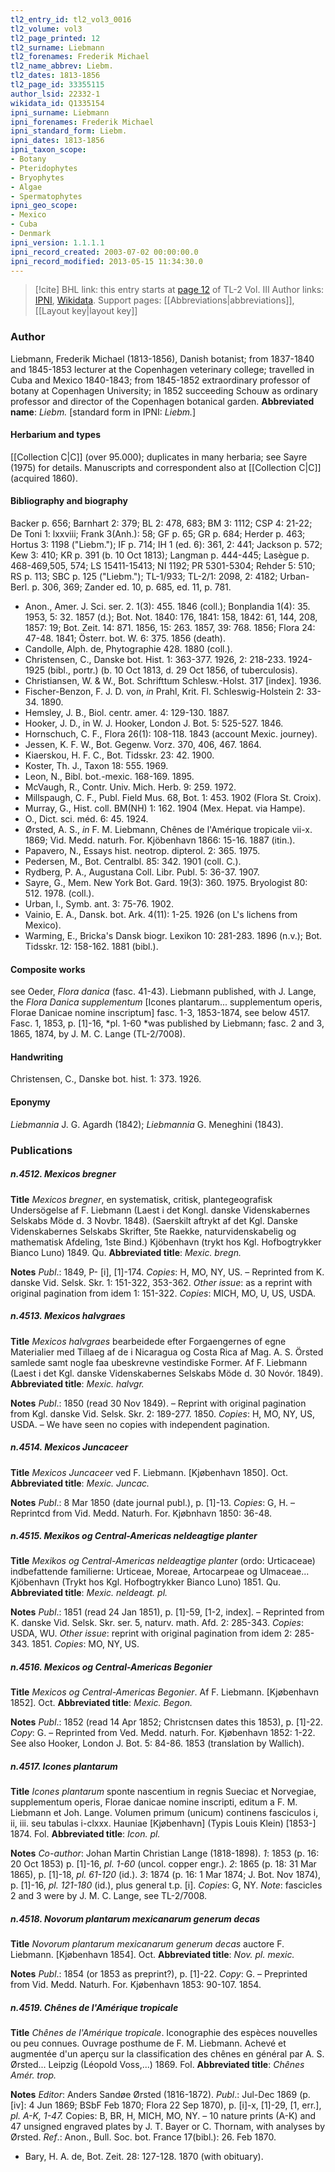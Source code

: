 ```yaml
---
tl2_entry_id: tl2_vol3_0016
tl2_volume: vol3
tl2_page_printed: 12
tl2_surname: Liebmann
tl2_forenames: Frederik Michael
tl2_name_abbrev: Liebm.
tl2_dates: 1813-1856
tl2_page_id: 33355115
author_lsid: 22332-1
wikidata_id: Q1335154
ipni_surname: Liebmann
ipni_forenames: Frederik Michael
ipni_standard_form: Liebm.
ipni_dates: 1813-1856
ipni_taxon_scope: 
- Botany
- Pteridophytes
- Bryophytes
- Algae
- Spermatophytes
ipni_geo_scope: 
- Mexico
- Cuba
- Denmark
ipni_version: 1.1.1.1
ipni_record_created: 2003-07-02 00:00:00.0
ipni_record_modified: 2013-05-15 11:34:30.0
---
```


> [!cite] BHL link: this entry starts at [page 12](https://www.biodiversitylibrary.org/page/33355115) of TL-2 Vol. III
> Author links: [IPNI](https://www.ipni.org/a/22332-1), [Wikidata](https://www.wikidata.org/wiki/Q1335154). Support pages: [[Abbreviations|abbreviations]], [[Layout key|layout key]]

### Author

Liebmann, Frederik Michael (1813-1856), Danish botanist; from 1837-1840 and 1845-1853 lecturer at the Copenhagen veterinary college; travelled in Cuba and Mexico 1840-1843; from 1845-1852 extraordinary professor of botany at Copenhagen University; in 1852 succeeding Schouw as ordinary professor and director of the Copenhagen botanical garden. 
**Abbreviated name**: *Liebm.* \[standard form in IPNI: *Liebm.*\]

#### Herbarium and types

[[Collection C|C]] (over 95.000); duplicates in many herbaria; see Sayre (1975) for details. Manuscripts and correspondent also at [[Collection C|C]] (acquired 1860).

#### Bibliography and biography

Backer p. 656; Barnhart 2: 379; BL 2: 478, 683; BM 3: 1112; CSP 4: 21-22; De Toni 1: lxxviii; Frank 3(Anh.): 58; GF p. 65; GR p. 684; Herder p. 463; Hortus 3: 1198 ("Liebm."); IF p. 714; IH 1 (ed. 6): 361, 2: 441; Jackson p. 572; Kew 3: 410; KR p. 391 (b. 10 Oct 1813); Langman p. 444-445; Lasègue p. 468-469,505, 574; LS 15411-15413; NI 1192; PR 5301-5304; Rehder 5: 510; RS p. 113; SBC p. 125 ("Liebm."); TL-1/933; TL-2/1: 2098, 2: 4182; Urban-Berl. p. 306, 369; Zander ed. 10, p. 685, ed. 11, p. 781.
- Anon., Amer. J. Sci. ser. 2. 1(3): 455. 1846 (coll.); Bonplandia 1(4): 35. 1953, 5: 32. 1857 (d.); Bot. Not. 1840: 176, 1841: 158, 1842: 61, 144, 208, 1857: 19; Bot. Zeit. 14: 871. 1856, 15: 263. 1857, 39: 768. 1856; Flora 24: 47-48. 1841; Österr. bot. W. 6: 375. 1856 (death).
- Candolle, Alph. de, Phytographie 428. 1880 (coll.).
- Christensen, C., Danske bot. Hist. 1: 363-377. 1926, 2: 218-233. 1924-1925 (bibl., portr.) (b. 10 Oct 1813, d. 29 Oct 1856, of tuberculosis).
- Christiansen, W. & W., Bot. Schrifttum Schlesw.-Holst. 317 \[index\]. 1936.
- Fischer-Benzon, F. J. D. von, *in* Prahl, Krit. Fl. Schleswig-Holstein 2: 33-34. 1890.
- Hemsley, J. B., Biol. centr. amer. 4: 129-130. 1887.
- Hooker, J. D., in W. J. Hooker, London J. Bot. 5: 525-527. 1846.
- Hornschuch, C. F., Flora 26(1): 108-118. 1843 (account Mexic. journey).
- Jessen, K. F. W., Bot. Gegenw. Vorz. 370, 406, 467. 1864.
- Kiaerskou, H. F. C., Bot. Tidsskr. 23: 42. 1900.
- Koster, Th. J., Taxon 18: 555. 1969.
- Leon, N., Bibl. bot.-mexic. 168-169. 1895.
- McVaugh, R., Contr. Univ. Mich. Herb. 9: 259. 1972.
- Millspaugh, C. F., Publ. Field Mus. 68, Bot. 1: 453. 1902 (Flora St. Croix).
- Murray, G., Hist. coll. BM(NH) 1: 162. 1904 (Mex. Hepat. via Hampe).
- O., Dict. sci. méd. 6: 45. 1924.
- Ørsted, A. S., *in* F. M. Liebmann, Chênes de l'Amérique tropicale vii-x. 1869; Vid. Medd. naturh. For. Kjöbenhavn 1866: 15-16. 1887 (itin.).
- Papavero, N., Essays hist. neotrop. dipterol. 2: 365. 1975.
- Pedersen, M., Bot. Centralbl. 85: 342. 1901 (coll. C.).
- Rydberg, P. A., Augustana Coll. Libr. Publ. 5: 36-37. 1907.
- Sayre, G., Mem. New York Bot. Gard. 19(3): 360. 1975. Bryologist 80: 512. 1978. (coll.).
- Urban, I., Symb. ant. 3: 75-76. 1902.
- Vainio, E. A., Dansk. bot. Ark. 4(11): 1-25. 1926 (on L's lichens from Mexico).
- Warming, E., Bricka's Dansk biogr. Lexikon 10: 281-283. 1896 (n.v.); Bot. Tidsskr. 12: 158-162. 1881 (bibl.).

#### Composite works

see Oeder, *Flora danica* (fasc. 41-43). Liebmann published, with J. Lange, the *Flora Danica supplementum* \[Icones plantarum... supplementum operis, Florae Danicae nomine inscriptum\] fasc. 1-3, 1853-1874, see below 4517. Fasc. 1, 1853, p. \[1\]-16, *pl. 1-60 *was published by Liebmann; fasc. 2 and 3, 1865, 1874, by J. M. C. Lange (TL-2/7008).

#### Handwriting

Christensen, C., Danske bot. hist. 1: 373. 1926.

#### Eponymy

*Liebmannia* J. G. Agardh (1842); *Liebmannia* G. Meneghini (1843).

### Publications

##### n.4512. Mexicos bregner

**Title**
*Mexicos bregner*, en systematisk, critisk, plantegeografisk Undersögelse af F. Liebmann (Laest i det Kongl. danske Videnskabernes Selskabs Möde d. 3 Novbr. 1848). (Saerskilt aftrykt af det Kgl. Danske Videnskabernes Selskabs Skrifter, 5te Raekke, naturvidenskabelig og mathematisk Afdeling, 1ste Bind.) Kjöbenhavn (trykt hos Kgl. Hofbogtrykker Bianco Luno) 1849. Qu.
**Abbreviated title**: *Mexic. bregn.*

**Notes**
*Publ*.: 1849, P- \[i\], \[1\]-174. *Copies*: H, MO, NY, US. – Reprinted from K. danske Vid. Selsk. Skr. 1: 151-322, 353-362.
*Other issue*: as a reprint with original pagination from idem 1: 151-322. *Copies*: MICH, MO, U, US, USDA.

##### n.4513. Mexicos halvgraes

**Title**
*Mexicos halvgraes* bearbeidede efter Forgaengernes of egne Materialier med Tillaeg af de i Nicaragua og Costa Rica af Mag. A. S. Örsted samlede samt nogle faa ubeskrevne vestindiske Former. Af F. Liebmann (Laest i det Kgl. danske Videnskabernes Selskabs Möde d. 30 Novór. 1849).
**Abbreviated title**: *Mexic. halvgr.*

**Notes**
*Publ*.: 1850 (read 30 Nov 1849). – Reprint with original pagination from Kgl. danske Vid. Selsk. Skr. 2: 189-277. 1850. *Copies*: H, MO, NY, US, USDA. – We have seen no copies with independent pagination.

##### n.4514. Mexicos Juncaceer

**Title**
*Mexicos Juncaceer* ved F. Liebmann. \[Kjøbenhavn 1850\]. Oct.
**Abbreviated title**: *Mexic. Juncac.*

**Notes**
*Publ*.: 8 Mar 1850 (date journal publ.), p. \[1\]-13. *Copies*: G, H. – Reprintcd from Vid. Medd. Naturh. For. Kjøbnhavn 1850: 36-48.

##### n.4515. Mexikos og Central-Americas neldeagtige planter

**Title**
*Mexikos og Central-Americas neldeagtige planter* (ordo: Urticaceae) indbefattende familierne: Urticeae, Moreae, Artocarpeae og Ulmaceae... Kjöbenhavn (Trykt hos Kgl. Hofbogtrykker Bianco Luno) 1851. Qu.
**Abbreviated title**: *Mexic. neldeagt. pl.*

**Notes**
*Publ*.: 1851 (read 24 Jan 1851), p. \[1\]-59, \[1-2, index\]. – Reprinted from K. danske Vid. Selsk. Skr. ser. 5, naturv. math. Afd. 2: 285-343. *Copies*: USDA, WU.
*Other issue*: reprint with original pagination from idem 2: 285-343. 1851. *Copies*: MO, NY, US.

##### n.4516. Mexicos og Central-Americas Begonier

**Title**
*Mexicos og Central-Americas Begonier*. Af F. Liebmann. \[Kjøbenhavn 1852\]. Oct.
**Abbreviated title**: *Mexic. Begon.*

**Notes**
*Publ*.: 1852 (read 14 Apr 1852; Christcnsen dates this 1853), p. \[1\]-22. *Copy*: G. – Reprinted from Ved. Medd. naturh. For. Kjøbenhavn 1852: 1-22. See also Hooker, London J. Bot. 5: 84-86. 1853 (translation by Wallich).

##### n.4517. Icones plantarum

**Title**
*Icones plantarum* sponte nascentium in regnis Sueciac et Norvegiae, supplementum operis, Florae danicae nomine inscripti, editum a F. M. Liebmann et Joh. Lange. Volumen primum (unicum) continens fasciculos i, ii, iii. seu tabulas i-clxxx. Hauniae \[Kjøbenhavn\] (Typis Louis Klein) \[1853-\] 1874. Fol.
**Abbreviated title**: *Icon. pl.*

**Notes**
*Co-author*: Johan Martin Christian Lange (1818-1898).
*1*: 1853 (p. 16: 20 Oct 1853) p. \[1\]-16, *pl. 1-60* (uncol. copper engr.).
*2*: 1865 (p. 18: 31 Mar 1865), p. \[1\]-18, *pl. 61-120* (id.).
*3*: 1874 (p. 16: 1 Mar 1874; J. Bot. Nov 1874), p. \[1\]-16, *pl. 121-180* (id.), plus general t.p. \[i\].
*Copies*: G, NY.
*Note*: fascicles 2 and 3 were by J. M. C. Lange, see TL-2/7008.

##### n.4518. Novorum plantarum mexicanarum generum decas

**Title**
*Novorum plantarum mexicanarum generum decas* auctore F. Liebmann. \[Kjøbenhavn 1854\]. Oct.
**Abbreviated title**: *Nov. pl. mexic.*

**Notes**
*Publ*.: 1854 (or 1853 as preprint?), p. \[1\]-22. *Copy*: G. – Preprinted from Vid. Medd. Naturh. For. Kjøbenhavn 1853: 90-107. 1854.

##### n.4519. Chênes de l'Amérique tropicale

**Title**
*Chênes de l'Amérique tropicale*. Iconographie des espèces nouvelles ou peu connues. Ouvrage posthume de F. M. Liebmann. Achevé et augmentée d'un aperçu sur la classification des chênes en général par A. S. Ørsted... Leipzig (Léopold Voss,...) 1869. Fol.
**Abbreviated title**: *Chênes Amér. trop.*

**Notes**
*Editor*: Anders Sandøe Ørsted (1816-1872).
*Publ*.: Jul-Dec 1869 (p. \[iv\]: 4 Jun 1869; BSbF Feb 1870; Flora 22 Sep 1870), p. \[i\]-x, \[1\]-29, \[1, err.\], *pl. A-K, 1-47.* Copies: B, BR, H, MICH, MO, NY. – 10 nature prints (A-K) and 47 unsigned engraved plates by J. T. Bayer or C. Thornam, with analyses by Ørsted.
*Ref*.: Anon., Bull. Soc. bot. France 17(bibl.): 26. Feb 1870.
- Bary, H. A. de, Bot. Zeit. 28: 127-128. 1870 (with obituary).

